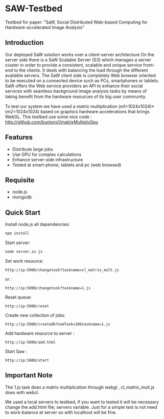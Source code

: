 SAW-Testbed
===========

Testbed for paper: "SaW, Social Distributed Web-based Computing for Hardware-accelerated Image Analysis"

## Introduction

Our deployed SaW solution works over a client-server architecture On the server side there is a SaW
Scalable Server (S3) which manages a server cluster in order to provide a consistent, scalable and unique service front-end
to the clients. It deals with balancing the load through the different available servers. The SaW client side is completely
Web browser oriented to be executed on a connected device such as PCs, smartphones or tablets. SaW offers the Web
service providers an API to enhance their social services with seamless background image analysis tasks by means of taking
beneﬁt from the hardware resources of its big user community.

To test our system we have used a matrix multiplication (m1=1024x1024)*(m2=1024x1024) based on graphics hardware accelerations that brings WebGL.
This testbed use some nice code : http://github.com/bunions1/matrixMultiplyGpu 

## Features
 
 * Distribute large jobs
 * Use GPU for complex calculations
 * Enhance server-side infrastructure
 * Tested at smart-phone, tablets and pc (web browsed)


## Requisite

 * node.js
 * mongodb

## Quick Start

Install node.js all dependencies:
```bash
npm install
```

Start server:
```bash
node server.io.js
```
Set work resource:

```url
http://ip:5000/changetask?taskname=cl_matrix_mult.js
```
or :

```url
http://ip:5000/changetask?taskname=1.js
```
Reset queue:

```url
http://ip:5000/reset
```
Create new collection of jobs:
```url
http://ip:5000/createdb?numTask=20&taskname=1.js
```
Add hardware resource to server :
```url
http://ip:5000/add.html
```
Start Saw :
```url
http://ip:5000/start

```
## Important Note

The 1.js task does a matrix multiplication through webgl , 
cl_matrix_mult.js does with webcl.

We used a local servers to testbed, if you want to tested it will be necessary  change the add.html file; servers variable. Just for a simple test  is not need to work-balance at server so with localhost will be fine.